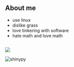 
## About me
- use linux
- dislike grass
- love tinkering with software
- hate math and love math 

##
<img src="https://discord.c99.nl/widget/theme-4/656757505426325527.png"/>
<p align="left"> <img src="https://komarev.com/ghpvc/?username=shinypy&label=Profile%20views&color=0e75b6&style=flat" alt="shinypy" /> </p>
</br>
